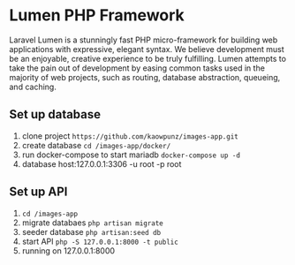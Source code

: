 # Lumen PHP Framework

Laravel Lumen is a stunningly fast PHP micro-framework for building web applications with expressive, elegant syntax. We believe development must be an enjoyable, creative experience to be truly fulfilling. Lumen attempts to take the pain out of development by easing common tasks used in the majority of web projects, such as routing, database abstraction, queueing, and caching.

## Set up database

1. clone project `https://github.com/kaowpunz/images-app.git`
2. create database `cd /images-app/docker/`
3. run docker-compose to start mariadb `docker-compose up -d`
4. database host:127.0.0.1:3306 -u root -p root

## Set up API

1. `cd /images-app`
2. migrate databaes `php artisan migrate`
3. seeder database `php artisan:seed db`
4. start API `php -S 127.0.0.1:8000 -t public`
5. running on 127.0.0.1:8000

